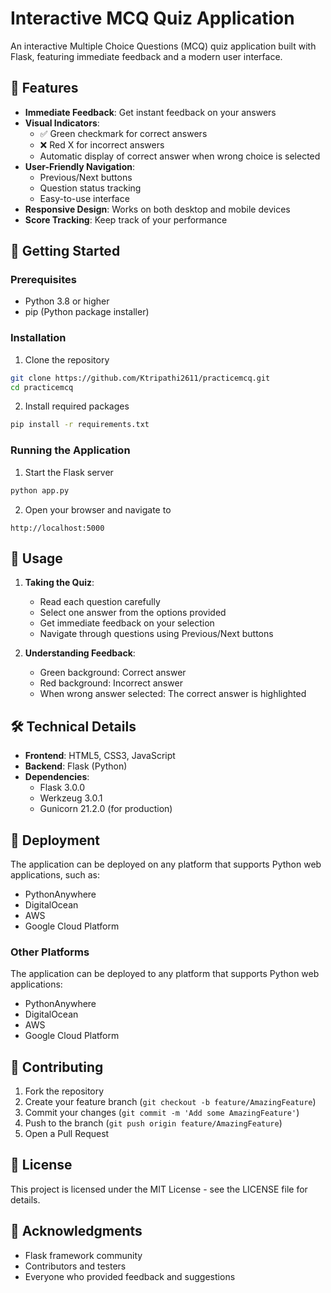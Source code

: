 # Interactive MCQ Quiz Application

An interactive Multiple Choice Questions (MCQ) quiz application built with Flask, featuring immediate feedback and a modern user interface.

## 🌟 Features

- **Immediate Feedback**: Get instant feedback on your answers
- **Visual Indicators**: 
  - ✅ Green checkmark for correct answers
  - ❌ Red X for incorrect answers
  - Automatic display of correct answer when wrong choice is selected
- **User-Friendly Navigation**:
  - Previous/Next buttons
  - Question status tracking
  - Easy-to-use interface
- **Responsive Design**: Works on both desktop and mobile devices
- **Score Tracking**: Keep track of your performance

## 🚀 Getting Started

### Prerequisites

- Python 3.8 or higher
- pip (Python package installer)

### Installation

1. Clone the repository
```bash
git clone https://github.com/Ktripathi2611/practicemcq.git
cd practicemcq
```

2. Install required packages
```bash
pip install -r requirements.txt
```

### Running the Application

1. Start the Flask server
```bash
python app.py
```

2. Open your browser and navigate to
```
http://localhost:5000
```

## 📖 Usage

1. **Taking the Quiz**:
   - Read each question carefully
   - Select one answer from the options provided
   - Get immediate feedback on your selection
   - Navigate through questions using Previous/Next buttons

2. **Understanding Feedback**:
   - Green background: Correct answer
   - Red background: Incorrect answer
   - When wrong answer selected: The correct answer is highlighted

## 🛠️ Technical Details

- **Frontend**: HTML5, CSS3, JavaScript
- **Backend**: Flask (Python)
- **Dependencies**: 
  - Flask 3.0.0
  - Werkzeug 3.0.1
  - Gunicorn 21.2.0 (for production)

## 📱 Deployment

The application can be deployed on any platform that supports Python web applications, such as:
- PythonAnywhere
- DigitalOcean
- AWS
- Google Cloud Platform

### Other Platforms

The application can be deployed to any platform that supports Python web applications:
- PythonAnywhere
- DigitalOcean
- AWS
- Google Cloud Platform

## 🤝 Contributing

1. Fork the repository
2. Create your feature branch (`git checkout -b feature/AmazingFeature`)
3. Commit your changes (`git commit -m 'Add some AmazingFeature'`)
4. Push to the branch (`git push origin feature/AmazingFeature`)
5. Open a Pull Request

## 📝 License

This project is licensed under the MIT License - see the LICENSE file for details.

## 🙏 Acknowledgments

- Flask framework community
- Contributors and testers
- Everyone who provided feedback and suggestions
